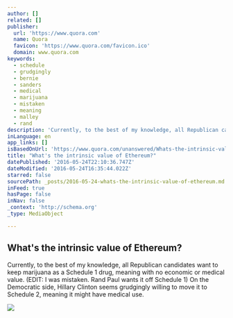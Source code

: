 ```yaml
---
author: []
related: []
publisher:
  url: 'https://www.quora.com'
  name: Quora
  favicon: 'https://www.quora.com/favicon.ico'
  domain: www.quora.com
keywords:
  - schedule
  - grudgingly
  - bernie
  - sanders
  - medical
  - marijuana
  - mistaken
  - meaning
  - malley
  - rand
description: 'Currently, to the best of my knowledge, all Republican candidates want to keep marijuana as a Schedule 1 drug, meaning with no economic or medical value. (EDIT: I was mistaken. Rand Paul wants it off Schedule 1) On the Democratic side, Hillary Clinton seems grudgingly willing to move it to Schedule 2, meaning it might have medical use.'
inLanguage: en
app_links: []
isBasedOnUrl: 'https://www.quora.com/unanswered/Whats-the-intrinsic-value-of-Ethereum'
title: "What's the intrinsic value of Ethereum?"
datePublished: '2016-05-24T22:10:36.747Z'
dateModified: '2016-05-24T16:35:44.022Z'
starred: false
sourcePath: _posts/2016-05-24-whats-the-intrinsic-value-of-ethereum.md
inFeed: true
hasPage: false
inNav: false
_context: 'http://schema.org'
_type: MediaObject

---
```

<article style=""><h1>What's the intrinsic value of Ethereum?</h1><p>Currently, to the best of my knowledge, all Republican candidates want to keep marijuana as a Schedule 1 drug, meaning with no economic or medical value. (EDIT: I was mistaken. Rand Paul wants it off Schedule 1) On the Democratic side, Hillary Clinton seems grudgingly willing to move it to Schedule 2, meaning it might have medical use.</p><img src="https://qsf.is.quoracdn.net/-images.new_grid.fb_share_default.pnge6dde9cfa6e03c43.png" /></article>